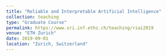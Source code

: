 ```yaml
---
title: "Reliable and Interpretable Artificial Intelligence"
collection: teaching
type: "Graduate Course"
permalink: https://www.sri.inf.ethz.ch/teaching/riai2019
venue: "ETH Zurich"
date: 2019-09-01
location: "Zurich, Switzerland"
---
```


